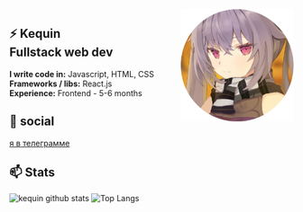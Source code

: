 

<img src="files/avatar.png" align="right" width="200" height="200" />

## ⚡ Kequin <br> Fullstack web dev
**I write code in:** Javascript, HTML, CSS <br>
**Frameworks / libs:** React.js <br>
**Experience:** Frontend - 5-6 months<br>

## 💬 social

<a href="https//:t.me/fuckreact">я в телеграмме</a>

## 📫 Stats

![kequin github stats](https://github-readme-stats.vercel.app/api?username=kequin&show_icons=true&theme=nightowl&bg_color=45,0f0c29,302b63,24243e)
![Top Langs](https://github-readme-stats.vercel.app/api/top-langs/?username=kequin&hide=html&theme=nightowl&bg_color=45,0f0c29,302b63,24243e)
<br>



###
<!--
**kequin/kequin** is a ✨ _special_ ✨ repository because its `README.md` (this file) appears on your GitHub profile.

Here are some ideas to get you started:

- 🔭 I’m currently working on ...
- 🌱 I’m currently learning ...
- 👯 I’m looking to collaborate on ...
- 🤔 I’m looking for help with ...
- 💬 Ask me about ...
- 📫 How to reach me: ...
- 😄 Pronouns: ...
- ⚡ Fun fact: ...
-->
